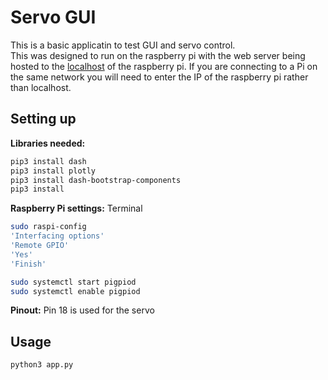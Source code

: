 # Servo GUI
This is a basic applicatin to test GUI and servo control.<br>
This was designed to run on the raspberry pi with the web server being hosted to the [localhost](https://localhost:8080) of the raspberry pi. If you are connecting to a Pi on the same network you will need to enter the IP of the raspberry pi rather than localhost.


## Setting up
**Libraries needed:**
```bash
pip3 install dash
pip3 install plotly
pip3 install dash-bootstrap-components
pip3 install
```

**Raspberry Pi settings:**
Terminal
```bash
sudo raspi-config
'Interfacing options'
'Remote GPIO'
'Yes'
'Finish'

sudo systemctl start pigpiod
sudo systemctl enable pigpiod
```

**Pinout:**
Pin 18 is used for the servo

## Usage
```bash
python3 app.py
```
